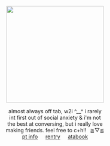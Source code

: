 <div align="center"> 

<img height="260" src="https://file.garden/Zoh6AmUPgG7Qjqjt/github/okugly.jpg"><br>

almost always off tab, w2i ^__^ i rarely<br>
int first out of social anxiety & i'm not<br>
the best at conversing, but i really love<br>
making friends. feel free to c+h!!⠀≧▽≦<br>
[pt info](https://rentry.co/grantville)⠀⠀[rentry](https://rentry.co/rusame)⠀⠀[atabook](https://oliver.atabook.org/)<br>
